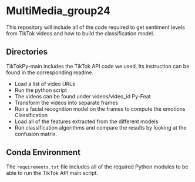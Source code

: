 # MultiMedia_group24
This repository will include all of the code required to get sentiment levels from TikTok videos and how to build the classification model.

## Directories
TikTokPy-main includes the TikTok API code we used. Its instruction can be found in the corresponding readme.
- Load a list of video URLs
- Run the python script
- The videos can be found under videos/video_id
Py-Feat
- Transform the videos into separate frames
- Run a facial recognition model on the frames to compute the emotions
Classification
- Load all of the features extracted from the different models
- Run classification algorithms and compare the results by looking at the confusion matrix. 

## Conda Environment
The `requirements.txt` file includes all of the required Python modules to be able to run the TikTok API main script.